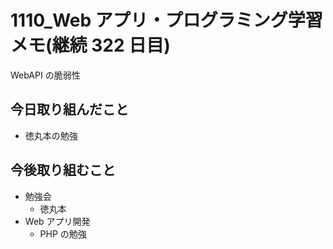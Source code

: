 # 1110_Web アプリ・プログラミング学習メモ(継続 322 日目)

WebAPI の脆弱性

## 今日取り組んだこと

- 徳丸本の勉強

## 今後取り組むこと

- 勉強会
  - 徳丸本
- Web アプリ開発
  - PHP の勉強
